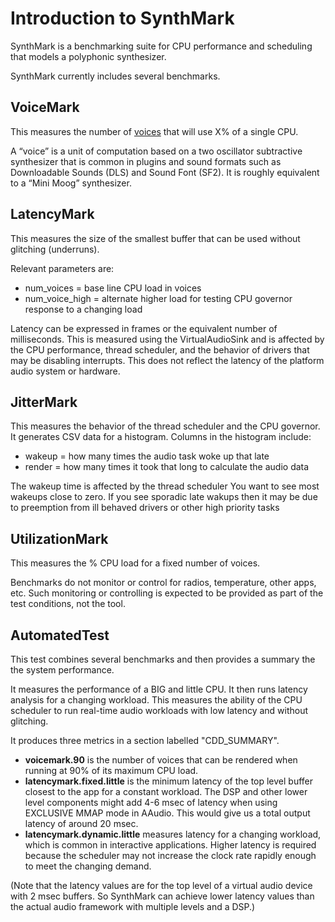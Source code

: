 # Introduction to SynthMark

SynthMark is a benchmarking suite for CPU performance and scheduling that models a polyphonic synthesizer.

SynthMark currently includes several benchmarks.

## VoiceMark

This measures the number of [voices](Synthesizer.md) that will use X% of a single CPU.

A “voice” is a unit of computation based on a two oscillator
subtractive synthesizer that is common in plugins and sound formats
such as Downloadable Sounds (DLS) and Sound Font (SF2). It is roughly
equivalent to a “Mini Moog” synthesizer.

## LatencyMark

This measures the size of the smallest buffer that can be used without glitching (underruns).

Relevant parameters are:
* num_voices = base line CPU load in voices
* num_voice_high = alternate higher load for testing CPU governor response to a changing load

Latency can be expressed in frames or the equivalent number of milliseconds. This is
measured using the VirtualAudioSink and is affected by the CPU performance,
thread scheduler, and the behavior of drivers that may be disabling interrupts.
This does not reflect the latency of the platform audio system or hardware.

## JitterMark

This measures the behavior of the thread scheduler and the CPU governor.
It generates CSV data for a histogram. Columns in the histogram include:

* wakeup = how many times the audio task woke up that late
* render = how many times it took that long to calculate the audio data

The wakeup time is affected by the thread scheduler You want to see most wakeups close to zero.
If you see sporadic late wakups then it may be due to preemption from ill behaved drivers
or other high priority tasks

## UtilizationMark

This measures the % CPU load for a fixed number of voices.

Benchmarks do not monitor or control for radios, temperature, other apps, etc.
Such monitoring or controlling is expected to be provided as part of the test conditions, not the tool.

## AutomatedTest

This test combines several benchmarks and then provides a summary the the system performance.

It measures the performance of a BIG and little CPU. It then runs latency analysis for a changing workload.
This measures the ability of the CPU scheduler to run real-time audio workloads
with low latency and without glitching.

It produces three metrics in a section labelled "CDD_SUMMARY".

* **voicemark.90** is the number of voices that can be rendered when running at 90% of its maximum CPU load.
* **latencymark.fixed.little** is the minimum latency of the
top level buffer closest to the app for a constant workload. The DSP
and other lower level components might add 4-6 msec of latency when
using EXCLUSIVE MMAP mode in AAudio. This would give us a total output
latency of around 20 msec.
* **latencymark.dynamic.little** measures latency for a changing workload,
which is common in interactive applications. Higher latency is required
because the scheduler may not increase the clock rate rapidly enough to
meet the changing demand.

(Note that the latency values are for the top level of a virtual audio
device with 2 msec buffers. So SynthMark can achieve lower latency values
than the actual audio framework with multiple levels and a DSP.)


